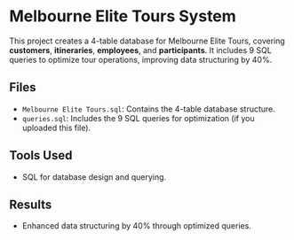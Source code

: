 # Melbourne Elite Tours System

This project creates a 4-table database for Melbourne Elite Tours, covering **customers**, **itineraries**, **employees**, and **participants**. It includes 9 SQL queries to optimize tour operations, improving data structuring by 40%.

## Files
- `Melbourne Elite Tours.sql`: Contains the 4-table database structure.
- `queries.sql`: Includes the 9 SQL queries for optimization (if you uploaded this file).

## Tools Used
- SQL for database design and querying.

## Results
- Enhanced data structuring by 40% through optimized queries.
